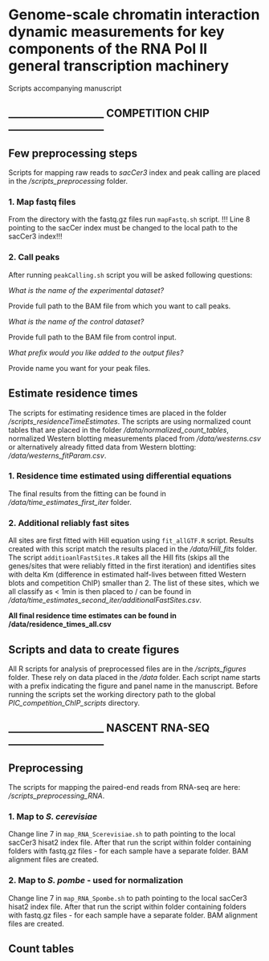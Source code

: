 # Genome-scale chromatin interaction dynamic measurements for key components of the RNA Pol II general transcription machinery

 Scripts accompanying manuscript

## ___________________ COMPETITION CHIP ___________________

## Few preprocessing steps

Scripts for mapping raw reads to *sacCer3* index and peak calling are placed in the */scripts_preprocessing* folder.
### 1. Map fastq files
From the directory with the fastq.gz files run `mapFastq.sh` script. !!! Line 8 pointing to the sacCer
index must be changed to the local path to the sacCer3 index!!!

### 2. Call peaks

After running `peakCalling.sh` script you will be asked following questions:

*What is the name of the experimental dataset?*

Provide full path to the BAM file from which you want to call peaks.

*What is the name of the control dataset?*

Provide full path to the BAM file from control input.

*What prefix would you like added to the output files?*

Provide name you want for your peak files.

## Estimate residence times

The scripts for estimating residence times are placed in the folder */scripts_residenceTimeEstimates*. The scripts are using normalized count tables that are placed in the folder */data/normalized_count_tables*, normalized Western blotting measurements placed from */data/westerns.csv* or alternatively already fitted data from Western blotting: */data/westerns_fitParam.csv*.

### 1. Residence time estimated using differential equations

The final results from the fitting can be found in */data/time_estimates_first_iter* folder.

### 2. Additional reliably fast sites

All sites are first fitted with Hill equation using `fit_allGTF.R` script. Results created with this script match the results placed in the */data/Hill_fits* folder. The script `additioanlFastSites.R` takes all the Hill fits (skips all the genes/sites that were reliably fitted in the first iteration) and identifies sites with delta Km (difference in estimated half-lives between fitted Western blots and competition ChIP) smaller than 2. The list of these sites, which we all classify as < 1min is then placed to / can be found in */data/time_estimates_second_iter/additionalFastSites.csv*.

**All final residence time estimates can be found in /data/residence_times_all.csv**


## Scripts and data to create figures

All R scripts for analysis of preprocessed files are in the */scripts_figures* folder. These rely on data placed in the */data* folder. Each script name starts with a prefix indicating the figure and panel name in the manuscript. Before running the scripts set the working directory path to the global *PIC_competition_ChIP_scripts* directory.


## ___________________ NASCENT RNA-SEQ ___________________

## Preprocessing

The scripts for mapping the paired-end reads from RNA-seq are here: */scripts_preprocessing_RNA*.

### 1. Map to *S. cerevisiae*

Change line 7 in `map_RNA_Scerevisiae.sh` to path pointing to the local sacCer3 hisat2 index file. After that run the script within folder containing folders with fastq.gz files - for each sample have a separate folder. BAM alignment files are created.  

### 2. Map to *S. pombe* - used for normalization

Change line 7 in `map_RNA_Spombe.sh` to path pointing to the local sacCer3 hisat2 index file. After that run the script within folder containing folders with fastq.gz files - for each sample have a separate folder. BAM alignment files are created.

## Count tables

